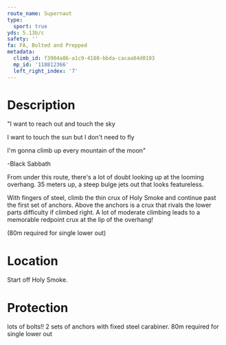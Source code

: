 ```yaml
---
route_name: Supernaut
type:
  sport: true
yds: 5.13b/c
safety: ''
fa: FA, Bolted and Prepped
metadata:
  climb_id: f3904a86-a1c9-4180-bbda-cacaa84d0193
  mp_id: '118812366'
  left_right_index: '7'
---
```

# Description
"I want to reach out and touch the sky

I want to touch the sun but I don't need to fly

I'm gonna climb up every mountain of the moon"

-Black Sabbath

From under this route, there's a lot of doubt looking up at the looming overhang. 35 meters up, a steep bulge jets out that looks featureless.

With fingers of steel, climb the thin crux of Holy Smoke and continue past the first set of anchors. Above the anchors is a crux that rivals the lower parts difficulty if climbed right. A lot of moderate climbing leads to a memorable redpoint crux at the lip of the overhang!

(80m required for single lower out)

# Location
Start off Holy Smoke.

# Protection
lots of bolts!! 2 sets of anchors with fixed steel carabiner. 80m required for single lower out
